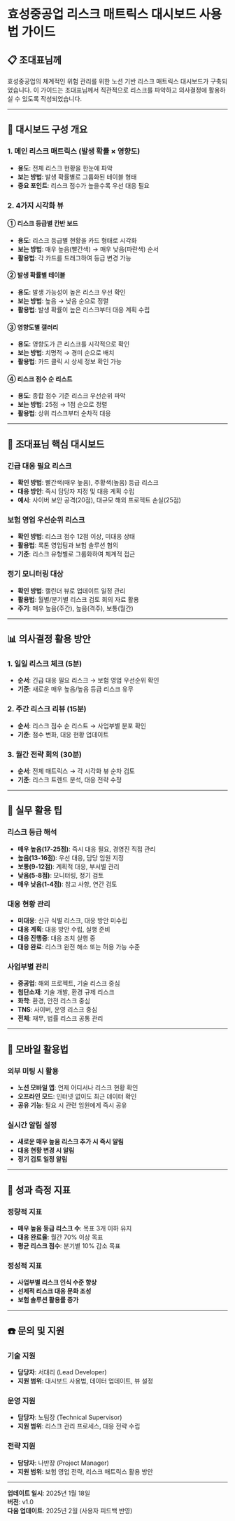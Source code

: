 # 효성중공업 리스크 매트릭스 대시보드 사용법 가이드

## 📋 **조대표님께**

효성중공업의 체계적인 위험 관리를 위한 노션 기반 리스크 매트릭스 대시보드가 구축되었습니다.
이 가이드는 조대표님께서 직관적으로 리스크를 파악하고 의사결정에 활용하실 수 있도록 작성되었습니다.

---

## 🎯 **대시보드 구성 개요**

### **1. 메인 리스크 매트릭스 (발생 확률 × 영향도)**
- **용도**: 전체 리스크 현황을 한눈에 파악
- **보는 방법**: 발생 확률별로 그룹화된 테이블 형태
- **중요 포인트**: 리스크 점수가 높을수록 우선 대응 필요

### **2. 4가지 시각화 뷰**

#### **① 리스크 등급별 칸반 보드**
- **용도**: 리스크 등급별 현황을 카드 형태로 시각화
- **보는 방법**: 매우 높음(빨간색) → 매우 낮음(파란색) 순서
- **활용법**: 각 카드를 드래그하여 등급 변경 가능

#### **② 발생 확률별 테이블**
- **용도**: 발생 가능성이 높은 리스크 우선 확인
- **보는 방법**: 높음 → 낮음 순으로 정렬
- **활용법**: 발생 확률이 높은 리스크부터 대응 계획 수립

#### **③ 영향도별 갤러리**
- **용도**: 영향도가 큰 리스크를 시각적으로 확인
- **보는 방법**: 치명적 → 경미 순으로 배치
- **활용법**: 카드 클릭 시 상세 정보 확인 가능

#### **④ 리스크 점수 순 리스트**
- **용도**: 종합 점수 기준 리스크 우선순위 파악
- **보는 방법**: 25점 → 1점 순으로 정렬
- **활용법**: 상위 리스크부터 순차적 대응

---

## 🚨 **조대표님 핵심 대시보드**

### **긴급 대응 필요 리스크**
- **확인 방법**: 빨간색(매우 높음), 주황색(높음) 등급 리스크
- **대응 방안**: 즉시 담당자 지정 및 대응 계획 수립
- **예시**: 사이버 보안 공격(20점), 대규모 해외 프로젝트 손실(25점)

### **보험 영업 우선순위 리스크**
- **확인 방법**: 리스크 점수 12점 이상, 미대응 상태
- **활용법**: 록톤 영업팀과 보험 솔루션 협의
- **기준**: 리스크 유형별로 그룹화하여 체계적 접근

### **정기 모니터링 대상**
- **확인 방법**: 캘린더 뷰로 업데이트 일정 관리
- **활용법**: 월별/분기별 리스크 검토 회의 자료 활용
- **주기**: 매우 높음(주간), 높음(격주), 보통(월간)

---

## 📊 **의사결정 활용 방안**

### **1. 일일 리스크 체크 (5분)**
- **순서**: 긴급 대응 필요 리스크 → 보험 영업 우선순위 확인
- **기준**: 새로운 매우 높음/높음 등급 리스크 유무

### **2. 주간 리스크 리뷰 (15분)**
- **순서**: 리스크 점수 순 리스트 → 사업부별 분포 확인
- **기준**: 점수 변화, 대응 현황 업데이트

### **3. 월간 전략 회의 (30분)**
- **순서**: 전체 매트릭스 → 각 시각화 뷰 순차 검토
- **기준**: 리스크 트렌드 분석, 대응 전략 수정

---

## 🔧 **실무 활용 팁**

### **리스크 등급 해석**
- **매우 높음(17-25점)**: 즉시 대응 필요, 경영진 직접 관리
- **높음(13-16점)**: 우선 대응, 담당 임원 지정
- **보통(9-12점)**: 계획적 대응, 부서별 관리
- **낮음(5-8점)**: 모니터링, 정기 검토
- **매우 낮음(1-4점)**: 참고 사항, 연간 검토

### **대응 현황 관리**
- **미대응**: 신규 식별 리스크, 대응 방안 미수립
- **대응 계획**: 대응 방안 수립, 실행 준비
- **대응 진행중**: 대응 조치 실행 중
- **대응 완료**: 리스크 완전 해소 또는 허용 가능 수준

### **사업부별 관리**
- **중공업**: 해외 프로젝트, 기술 리스크 중심
- **첨단소재**: 기술 개발, 환경 규제 리스크
- **화학**: 환경, 안전 리스크 중심
- **TNS**: 사이버, 운영 리스크 중심
- **전체**: 재무, 법률 리스크 공통 관리

---

## 📱 **모바일 활용법**

### **외부 미팅 시 활용**
- **노션 모바일 앱**: 언제 어디서나 리스크 현황 확인
- **오프라인 모드**: 인터넷 없이도 최근 데이터 확인
- **공유 기능**: 필요 시 관련 임원에게 즉시 공유

### **실시간 알림 설정**
- **새로운 매우 높음 리스크 추가 시 즉시 알림**
- **대응 현황 변경 시 알림**
- **정기 검토 일정 알림**

---

## 🎯 **성과 측정 지표**

### **정량적 지표**
- **매우 높음 등급 리스크 수**: 목표 3개 이하 유지
- **대응 완료율**: 월간 70% 이상 목표
- **평균 리스크 점수**: 분기별 10% 감소 목표

### **정성적 지표**
- **사업부별 리스크 인식 수준 향상**
- **선제적 리스크 대응 문화 조성**
- **보험 솔루션 활용률 증가**

---

## ☎️ **문의 및 지원**

### **기술 지원**
- **담당자**: 서대리 (Lead Developer)
- **지원 범위**: 대시보드 사용법, 데이터 업데이트, 뷰 설정

### **운영 지원**
- **담당자**: 노팀장 (Technical Supervisor)
- **지원 범위**: 리스크 관리 프로세스, 대응 전략 수립

### **전략 지원**
- **담당자**: 나반장 (Project Manager)
- **지원 범위**: 보험 영업 전략, 리스크 매트릭스 활용 방안

---

**업데이트 일시**: 2025년 1월 18일  
**버전**: v1.0  
**다음 업데이트**: 2025년 2월 (사용자 피드백 반영) 
